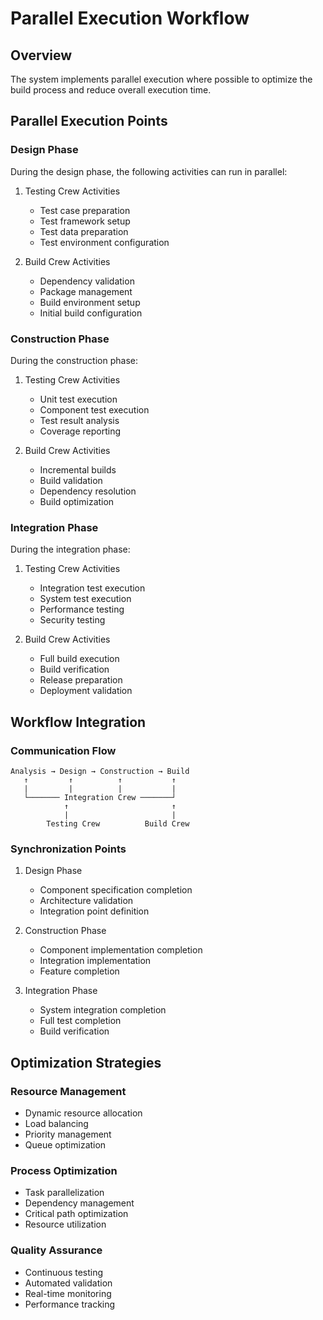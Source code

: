 # Parallel Execution Workflow

## Overview
The system implements parallel execution where possible to optimize the build process and reduce overall execution time.

## Parallel Execution Points

### Design Phase
During the design phase, the following activities can run in parallel:

1. Testing Crew Activities
   - Test case preparation
   - Test framework setup
   - Test data preparation
   - Test environment configuration

2. Build Crew Activities
   - Dependency validation
   - Package management
   - Build environment setup
   - Initial build configuration

### Construction Phase
During the construction phase:

1. Testing Crew Activities
   - Unit test execution
   - Component test execution
   - Test result analysis
   - Coverage reporting

2. Build Crew Activities
   - Incremental builds
   - Build validation
   - Dependency resolution
   - Build optimization

### Integration Phase
During the integration phase:

1. Testing Crew Activities
   - Integration test execution
   - System test execution
   - Performance testing
   - Security testing

2. Build Crew Activities
   - Full build execution
   - Build verification
   - Release preparation
   - Deployment validation

## Workflow Integration

### Communication Flow
```
Analysis → Design → Construction → Build
   ↑         ↑          ↑           ↑
   |         |          |           |
   └─────── Integration Crew ───────┘
            ↑                       ↑
            |                       |
        Testing Crew          Build Crew
```

### Synchronization Points

1. Design Phase
   - Component specification completion
   - Architecture validation
   - Integration point definition

2. Construction Phase
   - Component implementation completion
   - Integration implementation
   - Feature completion

3. Integration Phase
   - System integration completion
   - Full test completion
   - Build verification

## Optimization Strategies

### Resource Management
- Dynamic resource allocation
- Load balancing
- Priority management
- Queue optimization

### Process Optimization
- Task parallelization
- Dependency management
- Critical path optimization
- Resource utilization

### Quality Assurance
- Continuous testing
- Automated validation
- Real-time monitoring
- Performance tracking
